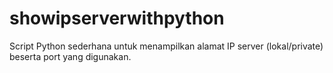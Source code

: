 # showipserverwithpython
Script Python sederhana untuk menampilkan alamat IP server (lokal/private) beserta port yang digunakan.
